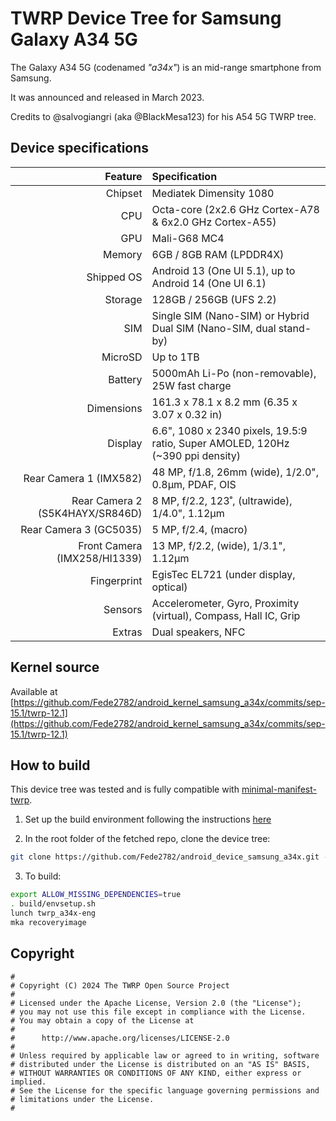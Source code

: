 # TWRP Device Tree for Samsung Galaxy A34 5G

The Galaxy A34 5G (codenamed _"a34x"_) is an mid-range smartphone from Samsung.

It was announced and released in March 2023.

Credits to @salvogiangri (aka @BlackMesa123) for his A54 5G TWRP tree.

## Device specifications

| Feature                      | Specification                                                                  |
| ---------------------------: | :----------------------------------------------------------------------------- |
| Chipset                      | Mediatek Dimensity 1080                                                        |
| CPU                          | Octa-core (2x2.6 GHz Cortex-A78 & 6x2.0 GHz Cortex-A55)                        |
| GPU                          | Mali-G68 MC4                                                                   |
| Memory                       | 6GB / 8GB RAM (LPDDR4X)                                                        |
| Shipped OS                   | Android 13 (One UI 5.1), up to Android 14 (One UI 6.1)                         |
| Storage                      | 128GB / 256GB (UFS 2.2)                                                        |
| SIM                          | Single SIM (Nano-SIM) or Hybrid Dual SIM (Nano-SIM, dual stand-by)             |
| MicroSD                      | Up to 1TB                                                                      |
| Battery                      | 5000mAh Li-Po (non-removable), 25W fast charge                                 |
| Dimensions                   | 161.3 x 78.1 x 8.2 mm (6.35 x 3.07 x 0.32 in)                                  |
| Display                      | 6.6", 1080 x 2340 pixels, 19.5:9 ratio, Super AMOLED, 120Hz (~390 ppi density) |
| Rear Camera 1 (IMX582)       | 48 MP, f/1.8, 26mm (wide), 1/2.0", 0.8µm, PDAF, OIS                            |
| Rear Camera 2 (S5K4HAYX/SR846D)     | 8 MP, f/2.2, 123˚, (ultrawide), 1/4.0", 1.12µm                                 |
| Rear Camera 3 (GC5035)       | 5 MP, f/2.4, (macro)	                                                        |
| Front Camera (IMX258/HI1339)        | 13 MP, f/2.2, (wide), 1/3.1", 1.12µm	                                        |
| Fingerprint                  | EgisTec EL721 (under display, optical)                                         |
| Sensors                      | Accelerometer, Gyro, Proximity (virtual), Compass, Hall IC, Grip               |
| Extras                       | Dual speakers, NFC                                                             |

## Kernel source 

Available at [https://github.com/Fede2782/android_kernel_samsung_a34x/commits/sep-15.1/twrp-12.1](https://github.com/Fede2782/android_kernel_samsung_a34x/commits/sep-15.1/twrp-12.1)

## How to build

This device tree was tested and is fully compatible with [minimal-manifest-twrp](https://github.com/minimal-manifest-twrp/platform_manifest_twrp_aosp).

1. Set up the build environment following the instructions [here](https://github.com/minimal-manifest-twrp/platform_manifest_twrp_aosp/blob/twrp-12.1/README.md#getting-started)

2. In the root folder of the fetched repo, clone the device tree:

```bash
git clone https://github.com/Fede2782/android_device_samsung_a34x.git -b android-12.1 device/samsung/a34x
```

3. To build:

```bash
export ALLOW_MISSING_DEPENDENCIES=true
. build/envsetup.sh
lunch twrp_a34x-eng
mka recoveryimage
```

## Copyright

```
#
# Copyright (C) 2024 The TWRP Open Source Project
#
# Licensed under the Apache License, Version 2.0 (the "License");
# you may not use this file except in compliance with the License.
# You may obtain a copy of the License at
#
#      http://www.apache.org/licenses/LICENSE-2.0
#
# Unless required by applicable law or agreed to in writing, software
# distributed under the License is distributed on an "AS IS" BASIS,
# WITHOUT WARRANTIES OR CONDITIONS OF ANY KIND, either express or implied.
# See the License for the specific language governing permissions and
# limitations under the License.
#
```
